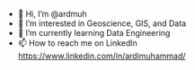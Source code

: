 - 👋 Hi, I’m @ardmuh
- 👀 I’m interested in Geoscience, GIS, and Data
- 🌱 I’m currently learning Data Engineering
- 📫 How to reach me on LinkedIn https://www.linkedin.com/in/ardimuhammad/

<!---
ardmuh/ardmuh is a ✨ special ✨ repository because its `README.md` (this file) appears on your GitHub profile.
You can click the Preview link to take a look at your changes.
--->
